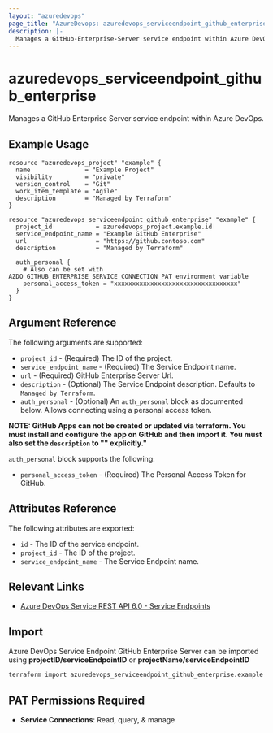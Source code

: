 ```yaml
---
layout: "azuredevops"
page_title: "AzureDevops: azuredevops_serviceendpoint_github_enterprise"
description: |-
  Manages a GitHub-Enterprise-Server service endpoint within Azure DevOps organization.
---
```


# azuredevops_serviceendpoint_github_enterprise

Manages a GitHub Enterprise Server service endpoint within Azure DevOps.

## Example Usage

```hcl
resource "azuredevops_project" "example" {
  name               = "Example Project"
  visibility         = "private"
  version_control    = "Git"
  work_item_template = "Agile"
  description        = "Managed by Terraform"
}

resource "azuredevops_serviceendpoint_github_enterprise" "example" {
  project_id            = azuredevops_project.example.id
  service_endpoint_name = "Example GitHub Enterprise"
  url                   = "https://github.contoso.com"
  description           = "Managed by Terraform"

  auth_personal {
    # Also can be set with AZDO_GITHUB_ENTERPRISE_SERVICE_CONNECTION_PAT environment variable
    personal_access_token = "xxxxxxxxxxxxxxxxxxxxxxxxxxxxxxxxxx"
  }
}
```

## Argument Reference

The following arguments are supported:

- `project_id` - (Required) The ID of the project.
- `service_endpoint_name` - (Required) The Service Endpoint name.
- `url` - (Required) GitHub Enterprise Server Url.
- `description` - (Optional) The Service Endpoint description. Defaults to `Managed by Terraform`.
- `auth_personal` - (Optional) An `auth_personal` block as documented below. Allows connecting using a personal access token.

**NOTE: GitHub Apps can not be created or updated via terraform. You must install and configure the app on GitHub and then import it. You must also set the `description` to "" explicitly."**

`auth_personal` block supports the following:

- `personal_access_token` - (Required) The Personal Access Token for GitHub.

## Attributes Reference

The following attributes are exported:

- `id` - The ID of the service endpoint.
- `project_id` - The ID of the project.
- `service_endpoint_name` - The Service Endpoint name.

## Relevant Links

- [Azure DevOps Service REST API 6.0 - Service Endpoints](https://docs.microsoft.com/en-us/rest/api/azure/devops/serviceendpoint/endpoints?view=azure-devops-rest-6.0)

## Import

Azure DevOps Service Endpoint GitHub Enterprise Server can be imported using **projectID/serviceEndpointID** or **projectName/serviceEndpointID**

```sh
terraform import azuredevops_serviceendpoint_github_enterprise.example 00000000-0000-0000-0000-000000000000/00000000-0000-0000-0000-000000000000
```

## PAT Permissions Required

- **Service Connections**: Read, query, & manage
